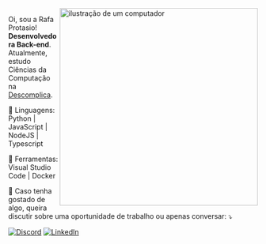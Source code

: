 <img src="https://raw.githubusercontent.com/MicaelliMedeiros/micaellimedeiros/master/image/computer-illustration.png" alt="ilustração de um computador" min-width="400px" max-width="400px" width="400px" align="right">

<p align="left"> 
  Oi, sou a Rafa Protasio! <strong>Desenvolvedora Back-end</strong>.<br>
  Atualmente, estudo Ciências da Computação na <a href="https://descomplica.com.br/faculdade/b/">Descomplica</a>.
</p>

<p align="left">
  🦄 Linguagens: Python | JavaScript | NodeJS | Typescript
</p>

<p align="left">
  💼 Ferramentas: Visual Studio Code | Docker
</p>

<p align="left">
  💌 Caso tenha gostado de algo, queira discutir sobre uma oportunidade de trabalho ou apenas conversar: ⤵️
</p>


  [![Discord](https://img.shields.io/badge/Discord-%237289DA.svg?logo=discord&logoColor=white)](https://discord.gg/RafaProtasio#9366)
  [![LinkedIn](https://img.shields.io/badge/LinkedIn-%230077B5.svg?logo=linkedin&logoColor=white)](https://linkedin.com/in/https://www.linkedin.com/in/rafaela-protasio) 
